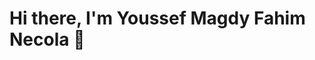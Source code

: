 # Hi there, I'm Youssef Magdy Fahim Necola 👋

<!--
**Youssef5lo/Youssef5lo** is a ✨ _special_ ✨ repository because its `README.md` (this file) appears on your GitHub profile.

Here are some ideas to get you started:

- 🔭 I’m currently working on DEPI Microsoft Data Engineering Scholarship
- 🌱 I’m currently learning Python, T-SQL, Data Warehouse Implementation 
- 📫 How to reach me:
- **Email**: youssefmagdy2504@gmail.com
- **LinkedIn**: www.linkedin.com/in/youssef-magdy-2b26b3220
-->
